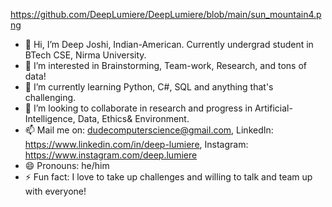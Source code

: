 https://github.com/DeepLumiere/DeepLumiere/blob/main/sun_mountain4.png

- 👋 Hi, I’m Deep Joshi, Indian-American. Currently undergrad student in BTech CSE, Nirma University.
- 👀 I’m interested in Brainstorming, Team-work, Research, and tons of data!
- 🌱 I’m currently learning Python, C#, SQL and anything that's challenging. 
- 💞️ I’m looking to collaborate in research and progress in Artificial-Intelligence, Data, Ethics& Environment.
- 📫 Mail me on: dudecomputerscience@gmail.com, LinkedIn: https://www.linkedin.com/in/deep-lumiere, Instagram: https://www.instagram.com/deep.lumiere
- 😄 Pronouns: he/him
- ⚡ Fun fact: I love to take up challenges and willing to talk and team up with everyone!

<!---
DeepLumiere/DeepLumiere is a ✨ special ✨ repository because its `README.md` (this file) appears on your GitHub profile.
You can click the Preview link to take a look at your changes.
--->
